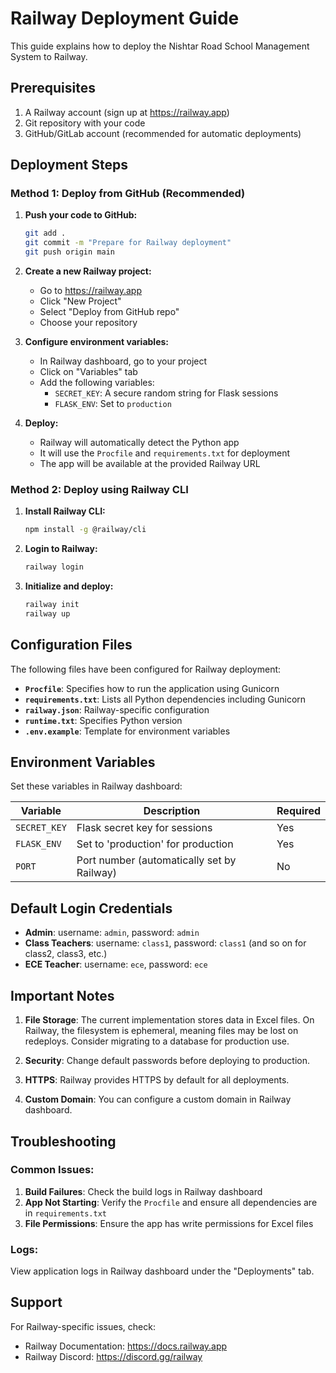 # Railway Deployment Guide

This guide explains how to deploy the Nishtar Road School Management System to Railway.

## Prerequisites

1. A Railway account (sign up at https://railway.app)
2. Git repository with your code
3. GitHub/GitLab account (recommended for automatic deployments)

## Deployment Steps

### Method 1: Deploy from GitHub (Recommended)

1. **Push your code to GitHub:**
   ```bash
   git add .
   git commit -m "Prepare for Railway deployment"
   git push origin main
   ```

2. **Create a new Railway project:**
   - Go to https://railway.app
   - Click "New Project"
   - Select "Deploy from GitHub repo"
   - Choose your repository

3. **Configure environment variables:**
   - In Railway dashboard, go to your project
   - Click on "Variables" tab
   - Add the following variables:
     - `SECRET_KEY`: A secure random string for Flask sessions
     - `FLASK_ENV`: Set to `production`

4. **Deploy:**
   - Railway will automatically detect the Python app
   - It will use the `Procfile` and `requirements.txt` for deployment
   - The app will be available at the provided Railway URL

### Method 2: Deploy using Railway CLI

1. **Install Railway CLI:**
   ```bash
   npm install -g @railway/cli
   ```

2. **Login to Railway:**
   ```bash
   railway login
   ```

3. **Initialize and deploy:**
   ```bash
   railway init
   railway up
   ```

## Configuration Files

The following files have been configured for Railway deployment:

- **`Procfile`**: Specifies how to run the application using Gunicorn
- **`requirements.txt`**: Lists all Python dependencies including Gunicorn
- **`railway.json`**: Railway-specific configuration
- **`runtime.txt`**: Specifies Python version
- **`.env.example`**: Template for environment variables

## Environment Variables

Set these variables in Railway dashboard:

| Variable | Description | Required |
|----------|-------------|----------|
| `SECRET_KEY` | Flask secret key for sessions | Yes |
| `FLASK_ENV` | Set to 'production' for production | Yes |
| `PORT` | Port number (automatically set by Railway) | No |

## Default Login Credentials

- **Admin**: username: `admin`, password: `admin`
- **Class Teachers**: username: `class1`, password: `class1` (and so on for class2, class3, etc.)
- **ECE Teacher**: username: `ece`, password: `ece`

## Important Notes

1. **File Storage**: The current implementation stores data in Excel files. On Railway, the filesystem is ephemeral, meaning files may be lost on redeploys. Consider migrating to a database for production use.

2. **Security**: Change default passwords before deploying to production.

3. **HTTPS**: Railway provides HTTPS by default for all deployments.

4. **Custom Domain**: You can configure a custom domain in Railway dashboard.

## Troubleshooting

### Common Issues:

1. **Build Failures**: Check the build logs in Railway dashboard
2. **App Not Starting**: Verify the `Procfile` and ensure all dependencies are in `requirements.txt`
3. **File Permissions**: Ensure the app has write permissions for Excel files

### Logs:

View application logs in Railway dashboard under the "Deployments" tab.

## Support

For Railway-specific issues, check:
- Railway Documentation: https://docs.railway.app
- Railway Discord: https://discord.gg/railway